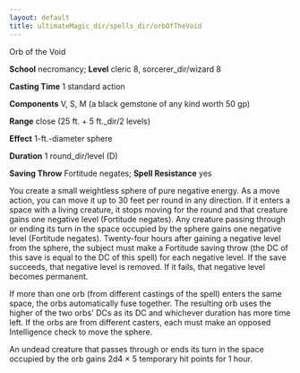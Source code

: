 ```yaml
---
layout: default
title: ultimateMagic_dir/spells_dir/orbOfTheVoid
---
```

Orb of the Void

**School** necromancy; **Level** cleric 8, sorcerer_dir/wizard 8

**Casting Time** 1 standard action

**Components** V, S, M (a black gemstone of any kind worth 50 gp)

**Range** close (25 ft. + 5 ft._dir/2 levels)

**Effect** 1-ft.-diameter sphere

**Duration** 1 round_dir/level (D)

**Saving Throw** Fortitude negates; **Spell Resistance** yes

You create a small weightless sphere of pure negative energy. As a move action, you can move it up to 30 feet per round in any direction. If it enters a space with a living creature, it stops moving for the round and that creature gains one negative level (Fortitude negates). Any creature passing through or ending its turn in the space occupied by the sphere gains one negative level (Fortitude negates). Twenty-four hours after gaining a negative level from the sphere, the subject must make a Fortitude saving throw (the DC of this save is equal to the DC of this spell) for each negative level. If the save succeeds, that negative level is removed. If it fails, that negative level becomes permanent.

If more than one orb (from different castings of the spell) enters the same space, the orbs automatically fuse together. The resulting orb uses the higher of the two orbs' DCs as its DC and whichever duration has more time left. If the orbs are from different casters, each must make an opposed Intelligence check to move the sphere.

An undead creature that passes through or ends its turn in the space occupied by the orb gains 2d4 × 5 temporary hit points for 1 hour.

